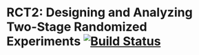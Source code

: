 # RCT2: Designing and Analyzing Two-Stage Randomized Experiments [![Build Status](https://travis-ci.org/kosukeimai/RCT2.svg?branch=master)](https://travis-ci.org/kosukeimai/RCT2)
